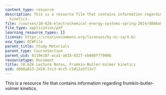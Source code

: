 ```yaml
---
content_type: resource
description: This is a resource file that contains information regarding frumkin-butler-volmer
  kinetics.
file: /courses/10-626-electrochemical-energy-systems-spring-2014/d868a8132d187cc34cc5c1d12a3f13c7_MIT10_626S14_S11lec27b.pdf
file_type: application/pdf
learning_resource_types: []
license: https://creativecommons.org/licenses/by-nc-sa/4.0/
ocw_type: OCWFile
parent_title: Study Materials
parent_type: CourseSection
parent_uid: b110e107-aca1-a818-8327-eb868ff7909b
resourcetype: Document
title: 10.626 Lecture Notes, Frumkin-Butler-Volmer kinetics
uid: d868a813-2d18-7cc3-4cc5-c1d12a3f13c7
---
```

This is a resource file that contains information regarding frumkin-butler-volmer kinetics.